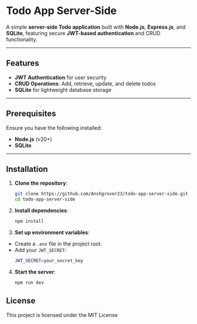 # Todo App Server-Side

A simple **server-side Todo application** built with **Node.js**, **Express.js**, and **SQLite**, featuring secure **JWT-based authentication** and CRUD functionality.

---

## Features

- **JWT Authentication** for user security
- **CRUD Operations**: Add, retrieve, update, and delete todos
- **SQLite** for lightweight database storage

---

## Prerequisites

Ensure you have the following installed:

- **Node.js** (v20+)
- **SQLite**

---

## Installation

1. **Clone the repository**:
   ```bash
   git clone https://github.com/Anshgrover23/todo-app-server-side.git
   cd todo-app-server-side
   ```
2. **Install dependencies**:
   ```bash
   npm install
   ```
3. **Set up environment variables**:
- Create a `.env` file in the project root.
- Add your `JWT_SECRET`:
  ```bash
  JWT_SECRET=your_secret_key
  ```
4. **Start the server**:
   ```bash
   npm run dev
   ```
## License
This project is licensed under the MIT License
